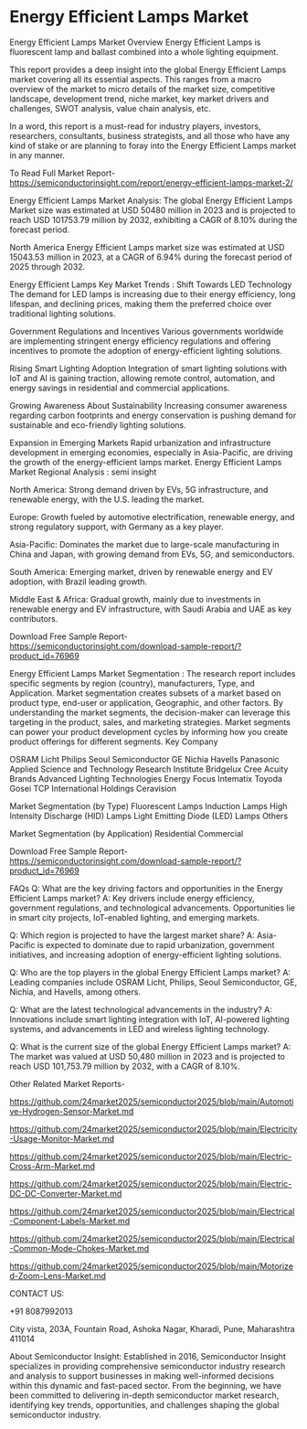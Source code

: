<h1>Energy Efficient Lamps Market</h1>
Energy Efficient Lamps Market Overview
Energy Efficient Lamps is fluorescent lamp and ballast combined into a whole lighting equipment.

This report provides a deep insight into the global Energy Efficient Lamps market covering all its essential aspects. This ranges from a macro overview of the market to micro details of the market size, competitive landscape, development trend, niche market, key market drivers and challenges, SWOT analysis, value chain analysis, etc.

In a word, this report is a must-read for industry players, investors, researchers, consultants, business strategists, and all those who have any kind of stake or are planning to foray into the Energy Efficient Lamps market in any manner.

To Read Full Market Report-
https://semiconductorinsight.com/report/energy-efficient-lamps-market-2/

Energy Efficient Lamps Market Analysis:
The global Energy Efficient Lamps Market size was estimated at USD 50480 million in 2023 and is projected to reach USD 101753.79 million by 2032, exhibiting a CAGR of 8.10% during the forecast period.

North America Energy Efficient Lamps market size was estimated at USD 15043.53 million in 2023, at a CAGR of 6.94% during the forecast period of 2025 through 2032.

Energy Efficient Lamps Key Market Trends :
Shift Towards LED Technology
The demand for LED lamps is increasing due to their energy efficiency, long lifespan, and declining prices, making them the preferred choice over traditional lighting solutions.

Government Regulations and Incentives
Various governments worldwide are implementing stringent energy efficiency regulations and offering incentives to promote the adoption of energy-efficient lighting solutions.

Rising Smart Lighting Adoption
Integration of smart lighting solutions with IoT and AI is gaining traction, allowing remote control, automation, and energy savings in residential and commercial applications.

Growing Awareness About Sustainability
Increasing consumer awareness regarding carbon footprints and energy conservation is pushing demand for sustainable and eco-friendly lighting solutions.

Expansion in Emerging Markets
Rapid urbanization and infrastructure development in emerging economies, especially in Asia-Pacific, are driving the growth of the energy-efficient lamps market.
Energy Efficient Lamps Market Regional Analysis :
semi insight

North America:
Strong demand driven by EVs, 5G infrastructure, and renewable energy, with the U.S. leading the market.

Europe:
Growth fueled by automotive electrification, renewable energy, and strong regulatory support, with Germany as a key player.

Asia-Pacific:
Dominates the market due to large-scale manufacturing in China and Japan, with growing demand from EVs, 5G, and semiconductors.

South America:
Emerging market, driven by renewable energy and EV adoption, with Brazil leading growth.

Middle East & Africa:
Gradual growth, mainly due to investments in renewable energy and EV infrastructure, with Saudi Arabia and UAE as key contributors.

Download Free Sample Report-
https://semiconductorinsight.com/download-sample-report/?product_id=76969

Energy Efficient Lamps Market Segmentation :
The research report includes specific segments by region (country), manufacturers, Type, and Application. Market segmentation creates subsets of a market based on product type, end-user or application, Geographic, and other factors. By understanding the market segments, the decision-maker can leverage this targeting in the product, sales, and marketing strategies. Market segments can power your product development cycles by informing how you create product offerings for different segments.
Key Company

OSRAM Licht
Philips
Seoul Semiconductor
GE
Nichia
Havells
Panasonic
Applied Science and Technology Research Institute
Bridgelux
Cree
Acuity Brands
Advanced Lighting Technologies
Energy Focus
Intematix
Toyoda Gosei
TCP International Holdings
Ceravision

Market Segmentation (by Type)
Fluorescent Lamps
Induction Lamps
High Intensity Discharge (HID) Lamps
Light Emitting Diode (LED) Lamps
Others

Market Segmentation (by Application)
Residential
Commercial

Download Free Sample Report-
https://semiconductorinsight.com/download-sample-report/?product_id=76969

FAQs
Q: What are the key driving factors and opportunities in the Energy Efficient Lamps market?
A: Key drivers include energy efficiency, government regulations, and technological advancements. Opportunities lie in smart city projects, IoT-enabled lighting, and emerging markets.

Q: Which region is projected to have the largest market share?
A: Asia-Pacific is expected to dominate due to rapid urbanization, government initiatives, and increasing adoption of energy-efficient lighting solutions.

Q: Who are the top players in the global Energy Efficient Lamps market?
A: Leading companies include OSRAM Licht, Philips, Seoul Semiconductor, GE, Nichia, and Havells, among others.

Q: What are the latest technological advancements in the industry?
A: Innovations include smart lighting integration with IoT, AI-powered lighting systems, and advancements in LED and wireless lighting technology.

Q: What is the current size of the global Energy Efficient Lamps market?
A: The market was valued at USD 50,480 million in 2023 and is projected to reach USD 101,753.79 million by 2032, with a CAGR of 8.10%.

Other Related Market Reports-

https://github.com/24market2025/semiconductor2025/blob/main/Automotive-Hydrogen-Sensor-Market.md

https://github.com/24market2025/semiconductor2025/blob/main/Electricity-Usage-Monitor-Market.md

https://github.com/24market2025/semiconductor2025/blob/main/Electric-Cross-Arm-Market.md

https://github.com/24market2025/semiconductor2025/blob/main/Electric-DC-DC-Converter-Market.md

https://github.com/24market2025/semiconductor2025/blob/main/Electrical-Component-Labels-Market.md

https://github.com/24market2025/semiconductor2025/blob/main/Electrical-Common-Mode-Chokes-Market.md

https://github.com/24market2025/semiconductor2025/blob/main/Motorized-Zoom-Lens-Market.md

CONTACT US:

+91 8087992013

City vista, 203A, Fountain Road, Ashoka Nagar, Kharadi, Pune, Maharashtra 411014

About Semiconductor Insight:
Established in 2016, Semiconductor Insight specializes in providing comprehensive semiconductor industry research and analysis to support businesses in making well-informed decisions within this dynamic and fast-paced sector. From the beginning, we have been committed to delivering in-depth semiconductor market research, identifying key trends, opportunities, and challenges shaping the global semiconductor industry.
